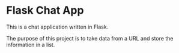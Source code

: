 # Flask Chat App

This is a chat application written in Flask.

The purpose of this project is to take data from a URL and store the information in a list.